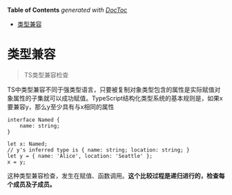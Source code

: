 <!-- START doctoc generated TOC please keep comment here to allow auto update -->
<!-- DON'T EDIT THIS SECTION, INSTEAD RE-RUN doctoc TO UPDATE -->
**Table of Contents**  *generated with [DocToc](https://github.com/thlorenz/doctoc)*

- [类型兼容](#%E7%B1%BB%E5%9E%8B%E5%85%BC%E5%AE%B9)

<!-- END doctoc generated TOC please keep comment here to allow auto update -->

# 类型兼容

> TS类型兼容检查

TS中类型兼容不同于强类型语言，只要被复制对象类型包含的属性是实际赋值对象属性的子集就可以成功赋值。TypeScript结构化类型系统的基本规则是，如果x要兼容y，那么y至少具有与x相同的属性

	interface Named {
	    name: string;
	}
	
	let x: Named;
	// y's inferred type is { name: string; location: string; }
	let y = { name: 'Alice', location: 'Seattle' };
	x = y;

这种类型兼容检查，发生在赋值、函数调用。**这个比较过程是递归进行的，检查每个成员及子成员。**



